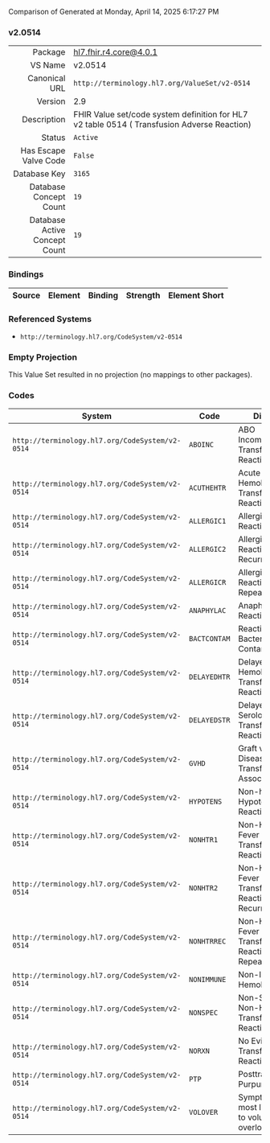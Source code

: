 Comparison of 
Generated at Monday, April 14, 2025 6:17:27 PM

### v2.0514

|      |     |
| ---: | --- |
| Package | hl7.fhir.r4.core@4.0.1 |
| VS Name | v2.0514 |
| Canonical URL | `http://terminology.hl7.org/ValueSet/v2-0514` |
| Version | 2.9 |
| Description | FHIR Value set/code system definition for HL7 v2 table 0514 ( Transfusion Adverse Reaction) |
| Status | `Active` |
| Has Escape Valve Code | `False` |
| Database Key | `3165` |
| Database Concept Count | `19` |
| Database Active Concept Count | `19` |
### Bindings

| Source | Element | Binding | Strength | Element Short |
| ------ | ------- | ------- | -------- | ------------- |

### Referenced Systems

* `http://terminology.hl7.org/CodeSystem/v2-0514`
### Empty Projection

This Value Set resulted in no projection (no mappings to other packages).

### Codes

| System | Code | Display |
| ------ | ---- | ------- |
| `http://terminology.hl7.org/CodeSystem/v2-0514` | `ABOINC` | ABO Incompatible Transfusion Reaction |
| `http://terminology.hl7.org/CodeSystem/v2-0514` | `ACUTHEHTR` | Acute Hemolytic Transfusion Reaction |
| `http://terminology.hl7.org/CodeSystem/v2-0514` | `ALLERGIC1` | Allergic Reaction - First |
| `http://terminology.hl7.org/CodeSystem/v2-0514` | `ALLERGIC2` | Allergic Reaction - Recurrent |
| `http://terminology.hl7.org/CodeSystem/v2-0514` | `ALLERGICR` | Allergic Reaction - Repeating |
| `http://terminology.hl7.org/CodeSystem/v2-0514` | `ANAPHYLAC` | Anaphylactic Reaction |
| `http://terminology.hl7.org/CodeSystem/v2-0514` | `BACTCONTAM` | Reaction to Bacterial Contamination |
| `http://terminology.hl7.org/CodeSystem/v2-0514` | `DELAYEDHTR` | Delayed Hemolytic Transfusion Reaction |
| `http://terminology.hl7.org/CodeSystem/v2-0514` | `DELAYEDSTR` | Delayed Serological Transfusion Reaction |
| `http://terminology.hl7.org/CodeSystem/v2-0514` | `GVHD` | Graft vs Host Disease - Transfusion - Associated |
| `http://terminology.hl7.org/CodeSystem/v2-0514` | `HYPOTENS` | Non-hemolytic Hypotensive Reaction |
| `http://terminology.hl7.org/CodeSystem/v2-0514` | `NONHTR1` | Non-Hemolytic Fever Chill Transfusion Reaction - First |
| `http://terminology.hl7.org/CodeSystem/v2-0514` | `NONHTR2` | Non-Hemolytic Fever Chill Transfusion Reaction - Recurrent |
| `http://terminology.hl7.org/CodeSystem/v2-0514` | `NONHTRREC` | Non-Hemolytic Fever Chill Transfusion Reaction - Repeating |
| `http://terminology.hl7.org/CodeSystem/v2-0514` | `NONIMMUNE` | Non-Immune Hemolysis |
| `http://terminology.hl7.org/CodeSystem/v2-0514` | `NONSPEC` | Non-Specific, Non-Hemolytic Transfusion Reaction |
| `http://terminology.hl7.org/CodeSystem/v2-0514` | `NORXN` | No Evidence of Transfusion Reaction |
| `http://terminology.hl7.org/CodeSystem/v2-0514` | `PTP` | Posttransfusion Purpura |
| `http://terminology.hl7.org/CodeSystem/v2-0514` | `VOLOVER` | Symptoms most likely due to volume overload |
